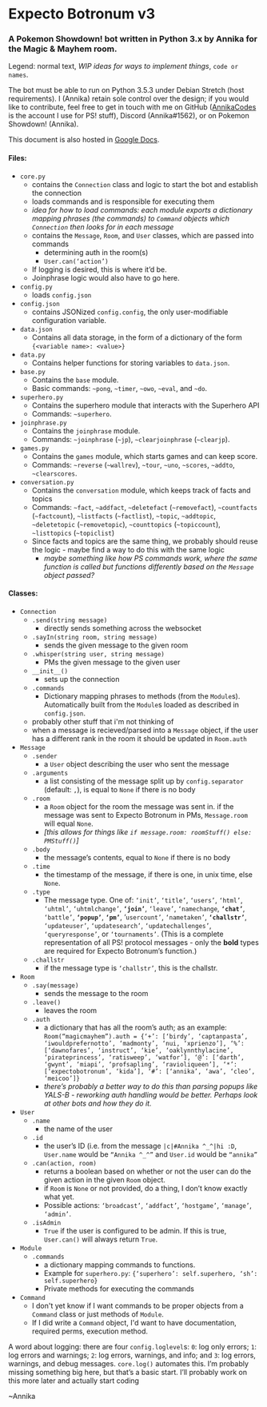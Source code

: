 # Expecto Botronum v3
### A Pokemon Showdown! bot written in Python 3.x by Annika for the Magic & Mayhem room.

Legend: normal text, *WIP ideas for ways to implement things*, `code or names`.

The bot must be able to run on Python 3.5.3 under Debian Stretch (host requirements). I (Annika) retain sole control over the design; if you would like to contribute, feel free to get in touch with me on GitHub ([AnnikaCodes](github.com/AnnikaCodes) is the account I use for PS! stuff), Discord (Annika#1562), or on Pokemon Showdown! (Annika).

This document is also hosted in [Google Docs](https://docs.google.com/document/d/1XWEAj5v1B0rz8uCc8g5iKsQgea4ymJ-VZNLSn8yjX4Q/edit).

#### Files:
- `core.py`
  - contains the `Connection` class and logic to start the bot and establish the connection
  - loads commands and is responsible for executing them
  - *idea for how to load commands: each module exports a dictionary mapping phrases (the commands) to `Command` objects which `Connection` then looks for in each message*
  - contains the `Message`, `Room`, and `User` classes, which are passed into commands
    - determining auth in the room(s)
    - `User.can(‘action’)`
  - If logging is desired, this is where it’d be.
  - Joinphrase logic would also have to go here. 
- `config.py`
  - loads `config.json`
- `config.json`
  - contains JSONized `config.config`, the only user-modifiable configuration variable.
- `data.json`
  - Contains all data storage, in the form of a dictionary of the form `{<variable name>: <value>}`
- `data.py`
  - Contains helper functions for storing variables to `data.json`.
- `base.py`
  - Contains the `base` module.
  - Basic commands: `~pong`, `~timer`, `~owo`, `~eval`, and `~do`.
- `superhero.py`
  - Contains the superhero module that interacts with the Superhero API
  - Commands: `~superhero`.
- `joinphrase.py`
  - Contains the `joinphrase` module.
  - Commands: `~joinphrase` (`~jp`), `~clearjoinphrase` (`~clearjp`).
- `games.py`
  - Contains the `games` module, which starts games and can keep score.
  - Commands: `~reverse` (`~wallrev`), `~tour`, `~uno`, `~scores`, `~addto`, `~clearscores`.
- `conversation.py`
  - Contains the `conversation` module, which keeps track of facts and topics
  - Commands: `~fact`, `~addfact`, `~deletefact` (`~removefact`), `~countfacts` (`~factcount`), `~listfacts` (`~factlist`), `~topic`, `~addtopic`,` ~deletetopic` (`~removetopic`), `~counttopics` (`~topiccount`), `~listtopics` (`~topiclist`)
  - Since facts and topics are the same thing, we probably should reuse the logic - maybe find a way to do this with the same logic
    - *maybe something like how PS commands work, where the same function is called but functions differently based on the `Message` object passed?*

#### Classes:
- `Connection`
  - `.send(string message)`
    - directly sends something across the websocket
  - `.sayIn(string room, string message)`
    - sends the given message to the given room
  - `.whisper(string user, string message)`
    - PMs the given message to the given user
  - `__init__()`
    - sets up the connection
  - `.commands`
    - Dictionary mapping phrases to methods (from the `Module`s). Automatically built from the `Module`s loaded as described in `config.json`.
  - probably other stuff that i'm not thinking of
  - when a message is recieved/parsed into a `Message` object, if the user has a different rank in the room it should be updated in `Room.auth`
- `Message`
  - `.sender`
    - a `User` object describing the user who sent the message
  - `.arguments`
    - a list consisting of the message split up by `config.separator` (default: `,`), is equal to `None` if there is no body
  - `.room`
    - a `Room` object for the room the message was sent in. if the message was sent to Expecto Botronum in PMs, `Message.room` will equal `None`.
    - *[this allows for things like `if message.room: roomStuff() else: PMStuff()`]*
  - `.body`
    - the message’s contents, equal to `None` if there is no body
  - `.time`
    - the timestamp of the message, if there is one, in unix time, else `None`.
  - `.type`
    - The message type. One of: `‘init’`, `‘title’`, `‘users’`, `‘html’`, `‘uhtml’`, `‘uhtmlchange’`, **`‘join’`**, `‘leave’`, `‘namechange`, **`‘chat’`**, `‘battle’`, **`‘popup’`**, **`‘pm’`**, ‘`usercount’`, `‘nametaken’`, **`‘challstr’`**, `‘updateuser’`, `‘updatesearch’`, `‘updatechallenges’`, `‘queryresponse’`, or `‘tournaments’`. (This is a complete representation of all PS! protocol messages - only the **bold** types are required for Expecto Botronum’s function.)
  - `.challstr`
    - if the message type is `‘challstr’`, this is the challstr.
- `Room`
  - `.say(message)`
    - sends the message to the room
  - `.leave()`
    - leaves the room
  - `.auth`
    - a dictionary that has all the room’s auth; as an example: ``Room(“magicmayhem”).auth = {‘+’: [‘birdy’, ‘captanpasta’, ‘iwouldprefernotto’, ‘madmonty’, ‘nui, ‘xprienzo’], ‘%’: [‘dawnofares’, ‘instruct’, ‘kie’, ‘oaklynnthylacine’, ‘pirateprincess’, ‘ratisweep’, ‘watfor’], ‘@’: [‘darth’, ‘gwynt’, ‘miapi’, ‘profsapling’, ‘ravioliqueen’], ‘*’: [‘expectobotronum’, ‘kida’], ‘#’: [‘annika’, ‘awa’, ‘cleo’, ‘meicoo’]}``
    - *there’s probably a better way to do this than parsing popups like YALS-B - reworking auth handling would be better. Perhaps look at other bots and how they do it.*
- `User`
  - `.name`
    - the name of the user
  - `.id`
    - the user’s ID (i.e. from the message `|c|#Annika ^_^|hi :D`, `User.name` would be `“Annika ^_^”` and `User.id` would be `“annika”`
  - `.can(action, room)`
    - returns a boolean based on whether or not the user can do the given action in the given `Room` object.
    - if ``Room`` is ``None`` or not provided, do a thing, I don’t know exactly what yet.
    - Possible actions: `‘broadcast’`, `‘addfact’`, `‘hostgame’`, `‘manage’`, `‘admin’`.
  - `.isAdmin`
    - `True` if the user is configured to be admin. If this is true, `User.can()` will always return `True`.
- `Module`
  - `.commands`
    - a dictionary mapping commands to functions.
    - Example for `superhero.py`: `{‘superhero’: self.superhero, ‘sh’: self.superhero}`
    - Private methods for executing the commands
- `Command`
  - I don't yet know if I want commands to be proper objects from a `Command` class or just methods of `Module`.
  - If I did write a `Command` object, I'd want to have documentation, required perms, execution method.

A word about logging: there are four `config.loglevel`s: `0`: log only errors; `1`: log errors and warnings; `2`: log errors, warnings, and info; and `3`: log errors, warnings, and debug messages. `core.log()` automates this.
I’m probably missing something big here, but that’s a basic start. I’ll probably work on this more later and actually start coding

~Annika
